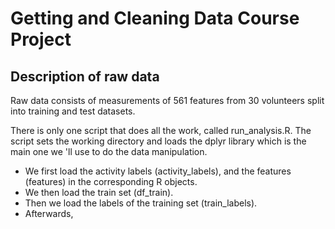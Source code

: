 # Getting and Cleaning Data Course Project

## Description of raw data
Raw data consists of measurements of 561 features from 30 volunteers split into training and test datasets. 

There is only one script that does all the work, called run_analysis.R. The script sets the working directory and loads the dplyr library which is the main one we 'll use to do the data manipulation.

- We first load the activity labels (activity_labels), and the features (features) in the corresponding R objects.
- We then load the train set (df_train).
- Then we load the labels of the training set (train_labels).
- Afterwards,  

